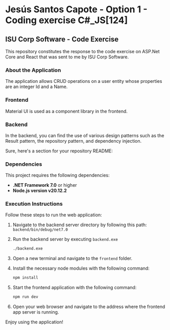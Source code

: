 # Jesús Santos Capote - Option 1 - Coding exercise C#_JS[124]
## ISU Corp Software - Code Exercise

This repository constitutes the response to the code exercise on ASP.Net Core and React that was sent to me by ISU Corp Software.

### About the Application

The application allows CRUD operations on a user entity whose properties are an integer Id and a Name.

### Frontend

Material UI is used as a component library in the frontend.

### Backend

In the backend, you can find the use of various design patterns such as the Result pattern, the repository pattern, and dependency injection.

Sure, here's a section for your repository README:

### Dependencies

This project requires the following dependencies:

- **.NET Framework 7.0** or higher
- **Node.js version v20.12.2**

### Execution Instructions

Follow these steps to run the web application:

1. Navigate to the backend server directory by following this path: `backend/bin/debug/net7.0`
2. Run the backend server by executing `backend.exe`

    ```bash
    ./backend.exe
    ```

3. Open a new terminal and navigate to the `frontend` folder.
4. Install the necessary node modules with the following command:

    ```bash
    npm install
    ```

5. Start the frontend application with the following command:

    ```bash
    npm run dev
    ```

6. Open your web browser and navigate to the address where the frontend app server is running.

Enjoy using the application!
